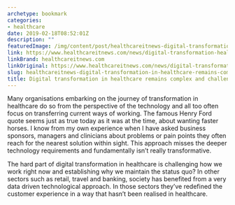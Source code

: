 ```yaml
---
archetype: bookmark
categories:
- healthcare
date: 2019-02-18T08:52:01Z
description: ""
featuredImage: /img/content/post/healthcareitnews-digital-transformation-in-healthcare-remains-complex-and-challenging.jpg
link: https://www.healthcareitnews.com/news/digital-transformation-healthcare-remains-complex-and-challenging
linkBrand: healthcareitnews.com
linkOriginal: https://www.healthcareitnews.com/news/digital-transformation-healthcare-remains-complex-and-challenging
slug: healthcareitnews-digital-transformation-in-healthcare-remains-complex-and-challenging
title: Digital transformation in healthcare remains complex and challenging
---
```

Many organisations embarking on the journey of transformation in healthcare do so from the perspective of the technology and all too often focus on transferring current ways of working. The famous Henry Ford quote seems just as true today as it was at the time, about wanting faster horses. I know from my own experience when I have asked business sponsors, managers and clinicians about problems or pain points they often reach for the nearest solution within sight. This approach misses the deeper technology requirements and fundamentally isn’t really transformative.

The hard part of digital transformation in healthcare is challenging how we work right now and establishing why we maintain the status quo? In other sectors such as retail, travel and banking, society has benefited from a very data driven technological approach. In those sectors they’ve redefined the customer experience in a way that hasn’t been realised in healthcare.

